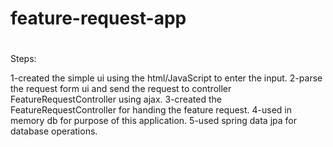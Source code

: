 # feature-request-app

# <This is spring boot app and can be run using the FeatureRequestAppApplication.main method or spring boot run command>
  
  Steps:
  
  1-created the simple ui using the html/JavaScript to enter the input.
  2-parse the request form ui and send the request to controller FeatureRequestController using ajax.
  3-created the FeatureRequestController for handing the feature request.
  4-used in memory db for purpose of this application.
  5-used spring data jpa for database operations.
  
  
  
  
